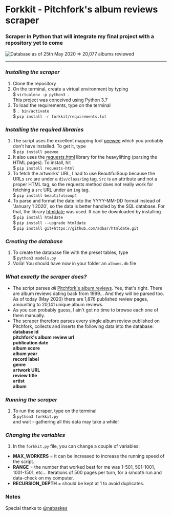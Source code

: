 # Forkkit - Pitchfork's album reviews scraper

### Scraper in Python that will integrate my final project with a repository yet to come

![Database as of 25th May 2020 => 20,077 albums reviewed](https://i.imgur.com/BjPG6AW.png)

---

### **_Installing the scraper_**

1. Clone the repository
2. On the terminal, create a virtual environment by typing  
   \$ `virtualenv -p python3 .`  
   This project was conceived using Python 3.7
3. To load the requirements, type on the terminal  
   \$ `. bin/activate`  
   \$ `pip install -r forkkit/requirements.txt`

### **_Installing the required libraries_**

1. The script uses the excellent mapping tool [peewee](https://github.com/coleifer/peewee) which you probably don't have installed. To get it, type  
   \$ `pip install peewee`
2. It also uses the [requests.html](https://github.com/psf/requests-html) library for the heavylifting (parsing the HTML pages). To install, hit  
   \$ `pip install requests-html`
3. To fetch the artworks' URL, I had to use BeautifulSoup because the URLs `src` are under a `div/class/img` tag. `Src` is an attribute and not a proper HTML tag, so the requests method does not really work for fetching a `src` URL under an `img` tag.  
   \$ `pip install beautifulsoup4`
4. To parse and format the date into the YYYY-MM-DD format instead of 'January 1 2020', so the data is better handled by the SQL database. For that, the library [htmldate](https://github.com/adbar/htmldate) was used. It can be downloaded by installing  
   \$ `pip install htmldate`  
   \$ `pip install --upgrade htmldate`  
   \$ `pip install git+https://github.com/adbar/htmldate.git`

### **_Creating the database_**

1. To create the database file with the preset tables, type  
   \$ `python3 models.py`
2. Voilà! You should have now in your folder an `albums.db` file

### **_What exactly the scraper does?_**

- The script parses _all_ [Pitchfork's album reviews](https://pitchfork.com/reviews/albums/). Yes, that's right. There are album reviews dating back from 1999... And they will be parsed too. As of today (May 2020) there are 1,876 published review pages, amounting to 20,141 unique album reviews.
- As you can probably guess, I ain't got no time to browse each one of them manually.
- The scraper therefore parses every single album review published on Pitchfork, collects and inserts the following data into the database:  
  **database id**  
  **pitchfork's album review url**  
  **publication date**  
  **album score**  
  **album year**  
  **record label**  
  **genre**  
  **artwork URL**  
  **review title**  
  **artist**  
  **album**

### **_Running the scraper_**

1. To run the scraper, type on the terminal  
   \$ `python3 forkkit.py`  
   and wait - gathering all this data may take a while!

### **_Changing the variables_**

1. In the `forkkit.py` file, you can change a couple of variables:

- **MAX_WORKERS** = it can be increased to increase the running speed of the script.
- **RANGE** = the number that worked best for me was 1-501, 501-1001, 1001-1501, etc... Iterations of 500 pages per turn, for a smooth run and data-check on my computer.
- **RECURSION_DEPTH** = should be kept at 1 to avoid duplicates.

### Notes

Special thanks to [@nabaskes](https://github.com/nabaskes)
